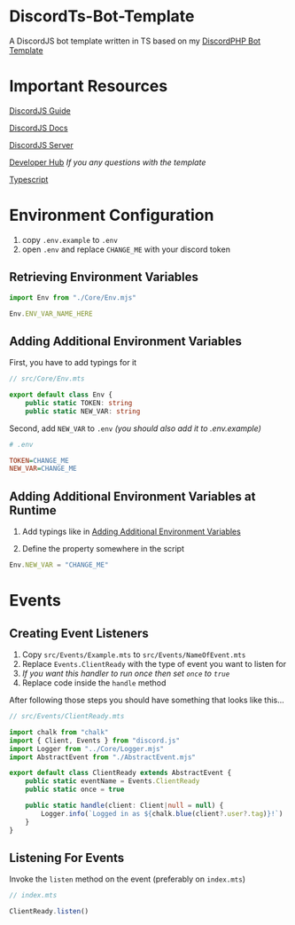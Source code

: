 # DiscordTs-Bot-Template

A DiscordJS bot template written in TS based on my [DiscordPHP Bot Template](https://github.com/commandstring/discordphp-bot-template)

# Important Resources

[DiscordJS Guide](https://discordjs.guide)

[DiscordJS Docs](https://discord.js.org/#/)

[DiscordJS Server](https://discord.gg/djs)

[Developer Hub](https://discord.gg/TgrcSkuDtQ) *If you any questions with the template*

[Typescript](https://www.typescriptlang.org/)

# Environment Configuration

1. copy `.env.example` to `.env`
2. open `.env` and replace `CHANGE_ME` with your discord token

## Retrieving Environment Variables

```ts
import Env from "./Core/Env.mjs"

Env.ENV_VAR_NAME_HERE
```

## Adding Additional Environment Variables

First, you have to add typings for it

```ts
// src/Core/Env.mts

export default class Env {
    public static TOKEN: string
    public static NEW_VAR: string
```

Second, add `NEW_VAR` to `.env` *(you should also add it to .env.example)*

```ini
# .env

TOKEN=CHANGE_ME
NEW_VAR=CHANGE_ME
```

## Adding Additional Environment Variables at Runtime

1. Add typings like in [Adding Additional Environment Variables](#adding-additional-environment-variables)

2. Define the property somewhere in the script

```ts
Env.NEW_VAR = "CHANGE_ME"
```

# Events

## Creating Event Listeners

1. Copy `src/Events/Example.mts` to `src/Events/NameOfEvent.mts`
2. Replace `Events.ClientReady` with the type of event you want to listen for
3. *If you want this handler to run once then set `once` to `true`*
4. Replace code inside the `handle` method

After following those steps you should have something that looks like this...

```ts
// src/Events/ClientReady.mts

import chalk from "chalk"
import { Client, Events } from "discord.js"
import Logger from "../Core/Logger.mjs"
import AbstractEvent from "./AbstractEvent.mjs"

export default class ClientReady extends AbstractEvent {
    public static eventName = Events.ClientReady
    public static once = true

    public static handle(client: Client|null = null) {
        Logger.info(`Logged in as ${chalk.blue(client?.user?.tag)}!`)
    }
}

```

## Listening For Events

Invoke the `listen` method on the event (preferably on `index.mts`)

```ts
// index.mts

ClientReady.listen()
```
